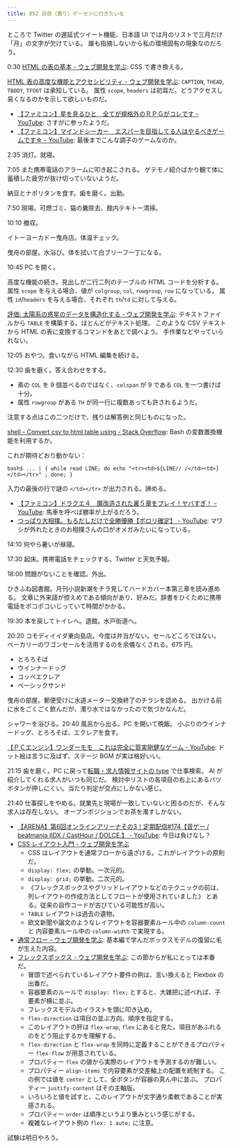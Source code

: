 ```yaml
---
title: 852 日目（曇り）ゲーセンに行きたいな
---
```


ところで Twitter の遅延式ツイート機能、日本語 UI では月のリストで三月だけ「月」の文字が欠けている。
誰も指摘しないから私の環境固有の現象なのだろう。

0:30 [HTML の表の基本 - ウェブ開発を学ぶ](https://developer.mozilla.org/ja/docs/Learn/HTML/Tables/Basics):
CSS で書き換える。

[HTML 表の高度な機能とアクセシビリティ - ウェブ開発を学ぶ](https://developer.mozilla.org/ja/docs/Learn/HTML/Tables/Advanced):
`CAPTION`, `THEAD`, `TBODY`, `TFOOT` は承知している。
属性 `scope`, `headers` は初耳だ。どうアクセスし易くなるのかを示して欲しいものだ。

* [【ファミコン】星を見るひと　全てが規格外のＲＰＧがコレです - YouTube](https://www.youtube.com/watch?v=IkzlPhGbkV0):
  さすがに参ったようだ。
* [【ファミコン】マインドシーカー　エスパーを目指してる人はやるべきゲームです☆ - YouTube](https://www.youtube.com/watch?v=W7asmcMJU8s):
  最後までこんな調子のゲームなのか。

2:35 消灯。就寝。

7:05 また携帯電話のアラームに叩き起こされる。
ゲテモノ紹介ばかり観て体に蓄積した疲労が抜け切っていないようだ。

納豆とナポリタンを食す。歯を磨く。出勤。

7:50 現場。可燃ゴミ、猫の糞除去、館内テキトー清掃。

10:10 撤収。

イトーヨーカドー曳舟店。体温チェック。

曳舟の部屋。水浴び。体を拭いて白ブリーフ一丁になる。

10:45 PC を開く。

高度な機能の続き。見出しが二行二列のテーブルの HTML コードを分析する。
属性 `scope` を与える場合、値が `colgroup`, `col`, `rowgroup`, `row` になっている。
属性 `id`/`headers` を与える場合、それぞれ `th`/`td` に対して与える。

[評価: 太陽系の惑星のデータを構造化する - ウェブ開発を学ぶ](https://developer.mozilla.org/ja/docs/Learn/HTML/Tables/Structuring_planet_data):
テキストファイルから `TABLE` を構築する。ほとんどがテキスト処理。
このような CSV テキストから HTML の表に変換するコマンドをあとで調べよう。
手作業などやっていられない。

12:05 おやつ。食いながら HTML 編集を続ける。

12:30 歯を磨く。答え合わせをする。

* 素の `COL` を 9 個並べるのではなく、`colspan` が 9 である `COL` を一つ書けば十分。
* 属性 `rowgroup` がある `TH` が同一行に複数あっても許されるようだ。

注意する点はこの二つだけで、残りは解答例と同じものになった。

[shell - Convert csv to html table using - Stack Overflow](https://stackoverflow.com/questions/5255449/convert-csv-to-html-table-using):
Bash の変数置換機能を利用するか。

これが期待どおり動かない：

```shell
bash$ ... | { while read LINE; do echo "<tr><td>${LINE// /</td><td>}</td></tr>" ; done; }
```

入力の最後の行で謎の `</td></tr>` が出力される。諦める。

* [【ファミコン】ドラクエ４　魔改造された裏５章をプレイ！ヤバすぎ！ - YouTube](https://www.youtube.com/watch?v=p2GDkWf-XhA):
  馬車を呼べば勝率が上がるだろう。
* [つっぱり大相撲。もろだしだけで全勝優勝【ポロリ確定】 - YouTube](https://www.youtube.com/watch?v=Ks6wAuXctzg):
  マワシが外れたときのお相撲さんの口がオメガみたいになっている。

14:10 何やら暑いが昼寝。

17:30 起床。携帯電話をチェックする。Twitter と天気予報。

18:00 問題がないことを確認。外出。

ひきふね図書館。月刊小説新潮をチラ見してハードカバー本第三章を読み進める。
文章に外来語が控えめである傾向があり、好みだ。辞書をひくために携帯電話をポコポコいじっていて時間がかかる。

19:30 本を戻してトイレへ。退館。水戸街道へ。

20:20 コモディイイダ東向島店。今度は弁当がない。セールどころではない。
ベーカリーのワゴンセールを活用するのを余儀なくされる。675 円。

* とろろそば
* ウインナードッグ
* コッペエクレア
* ベーシックサンド

曳舟の部屋。郵便受けに水道メーター交換終了のチラシを認める。
出かける前に水をごくごく飲んだが、濁り水ではなかったので気づかなんだ。

シャワーを浴びる。20:40 風呂から出る。PC を開いて晩飯。
小ぶりのウインナードッグ、とろろそば、エクレアを食す。

[【ＰＣエンジン】ワンダーモモ　これは完全に質実剛健なゲーム - YouTube](https://www.youtube.com/watch?v=yUI2ifb67pU):
ドット絵は言うに及ばず、ステージ BGM が実は格好いい。

21:15 歯を磨く。PC に戻って[転職・求人情報サイトの type](https://type.jp/) で仕事検索。
AI が紹介してくれる求人がいつも同じだ。
検討中リストの各項目の右上にあるバツボタンが押しにくい。当たり判定が交点にしかない感じ。

21:40 仕事探しをやめる。就業先と現場が一致していないと困るのだが、そんな求人は存在しない。
オープンポジションでお茶を濁すしかない。

* [【ARENA】第6回オンラインアリーナその3！定期配信&#x23;174【音ゲー / beatmania IIDX / CastHour / DOLCE.】 - YouTube](https://www.youtube.com/watch?v=OOKuEb4V4uQ):
  今日は負けなし？
* [CSS レイアウト入門 - ウェブ開発を学ぶ](https://developer.mozilla.org/ja/docs/Learn/CSS/CSS_layout/Introduction)
  * CSS はレイアウトを通常フローから遠ざける。これがレイアウトの原則だ。
  * `display: flex;` の挙動。一次元的。
  * `display: grid;` の挙動。二次元的。
  * 《フレックスボックスやグリッドレイアウトなどのテクニックの前は、列レイアウトの作成方法としてフロートが使用されていました》
    とある。従来の自作コードが古びている可能性が高い。
  * `TABLE` レイアウトは過去の遺物。
  * 欧文新聞や論文のようなレイアウトを容器要素ルール中の `column-count` と
    内容要素ルール中の `column-width` で実現する。
* [通常フロー - ウェブ開発を学ぶ](https://developer.mozilla.org/ja/docs/Learn/CSS/CSS_layout/Normal_Flow):
  基本編で学んだボックスモデルの復習に毛が生えた内容。
* [フレックスボックス - ウェブ開発を学ぶ](https://developer.mozilla.org/ja/docs/Learn/CSS/CSS_layout/Flexbox):
  この節からが私にとっては本番だ。
  * 冒頭で述べられているレイアウト要件の例は、言い換えると Flexbox の出番だ。
  * 容器要素のルールで `display: flex;` とすると、大雑把に述べれば、子要素が横に並ぶ。
  * フレックスモデルのイラストを頭に叩き込め。
  * `flex-direction` は項目の並ぶ方向、順序を指定する。
  * このレイアウトの肝は `flex-wrap`, `flex` にあると見た。項目があふれるのをどう阻止するかを理解する。
  * `flex-direction` と `flex-wrap` を同時に定義することができるプロパティー `flex-flow` が用意されている。
  * プロパティー `flex` の値から実際のレイアウトを予測するのが難しい。
  * プロパティー `align-items` で内容要素が交差軸上の配置を統制する。
    この例では値を `center` として、全ボタンが容器の真ん中に並ぶ。
    プロパティー `justify-content` はその主軸版。
  * いろいろと値を試すと、このレイアウトが文字通り柔軟であることが実感される。
  * プロパティー `order` は順序というより重みという感じがする。
  * 複雑なレイアウト例の `flex: 1 auto;` に注意。

試験は明日やろう。
